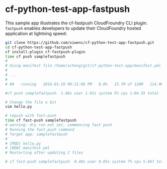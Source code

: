 cf-python-test-app-fastpush
===

This sample app illustrates the cf-fastpush CloudFroundry CLI plugin. `fastpush`
enables developers to update their CloudFoundry hosted application at lightning
speed:

```bash
git clone https://github.com/xiwenc/cf-python-test-app-fastpush.git
cd cf-python-test-app-fastpush
cf install-plugin cf-fastpush-plugin
time cf push samplefastpush
#
# Using manifest file /home/xcheng/git/cf-python-test-app/manifest.yml
#
# ...
#
# #0   running   2016-01-29 09:31:06 PM   0.0%   15.7M of 128M   114.9M of 256M

#cf push samplefastpush  1.88s user 1.91s system 5% cpu 1:04.55 total

# Change the file a bit
vim hello.py

# repush with fast-push
time cf fast-push samplefastpush
# warning: dry run not set, commencing fast push
# Running the fast-push command
# Target app: samplefastpush
#
# [MOD] hello.py
# [NEW] manifest.yml
# Restarting after updating 2 files

# cf fast-push samplefastpush  0.40s user 0.05s system 7% cpu 5.667 total
```

